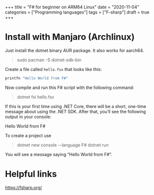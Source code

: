 +++
title = "F# for beginner on ARM64 Linux"
date = "2020-11-04"
categories = ["Programming languages"]
tags = ["F-sharp"]
draft = true
+++



# Install with Manjaro (Archlinux)

Just install the dotnet binary AUR package. It also works for aarch64.

> sudo pacman -S dotnet-sdk-bin   

Create a file called `hello.fsx` that looks like this:

``` fsharp
printfn "Hello World from F#"
```

Now compile and run this F# script with the following command:

> dotnet fsi hello.fsx

If this is your first time using .NET Core, there will be a short, one-time message about using the .NET SDK. After that, you’ll see the following output in your console:

Hello World from F#

To create a project use

>dotnet new console --language F#
>dotnet run

You will see a message saying “Hello World from F#”.

# Helpful links
https://fsharp.org/


